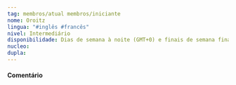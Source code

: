 ```yaml
---
tag: membros/atual membros/iniciante
nome: Oroitz
lingua: "#inglês #francês"
nivel: Intermediário
disponibilidade: Dias de semana à noite (GMT+0) e finais de semana final da tarde.
nucleo: 
dupla: 
---
```


#### Comentário
